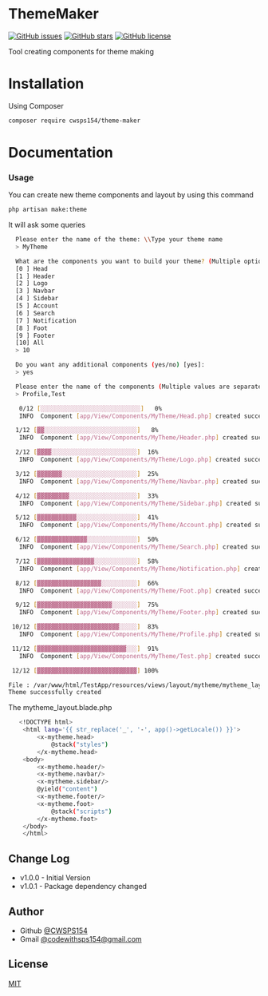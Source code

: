 # ThemeMaker
<a href="https://github.com/CWSPS154/ThemeMaker/issues"><img alt="GitHub issues" src="https://img.shields.io/github/issues/CWSPS154/bootstrap-ui-components"></a>
<a href="https://github.com/CWSPS154/ThemeMaker/stargazers"><img alt="GitHub stars" src="https://img.shields.io/github/stars/CWSPS154/bootstrap-ui-components"></a>
<a href="https://github.com/CWSPS154/ThemeMaker"><img alt="GitHub license" src="https://img.shields.io/github/license/CWSPS154/bootstrap-ui-components"></a>

Tool creating components for theme making
# Installation
Using Composer
```bash
composer require cwsps154/theme-maker
```
# Documentation

### Usage
You can create new theme components and layout by using this command
```bash
php artisan make:theme
```
It will ask some queries
```bash
  Please enter the name of the theme: \\Type your theme name
  > MyTheme
```
```bash
  What are the components you want to build your theme? (Multiple options are separate by comma) [All]:
  [0 ] Head
  [1 ] Header
  [2 ] Logo
  [3 ] Navbar
  [4 ] Sidebar
  [5 ] Account
  [6 ] Search
  [7 ] Notification
  [8 ] Foot
  [9 ] Footer
  [10] All
  > 10
```
```bash
  Do you want any additional components (yes/no) [yes]:
  > yes
```
```bash
  Please enter the name of the components (Multiple values are separate by comma):
  > Profile,Test
```
```bash
   0/12 [░░░░░░░░░░░░░░░░░░░░░░░░░░░░]   0%
   INFO  Component [app/View/Components/MyTheme/Head.php] created successfully.  

  1/12 [▓▓░░░░░░░░░░░░░░░░░░░░░░░░░░]   8%
   INFO  Component [app/View/Components/MyTheme/Header.php] created successfully.  

  2/12 [▓▓▓▓░░░░░░░░░░░░░░░░░░░░░░░░]  16%
   INFO  Component [app/View/Components/MyTheme/Logo.php] created successfully.  

  3/12 [▓▓▓▓▓▓▓░░░░░░░░░░░░░░░░░░░░░]  25%
   INFO  Component [app/View/Components/MyTheme/Navbar.php] created successfully.  

  4/12 [▓▓▓▓▓▓▓▓▓░░░░░░░░░░░░░░░░░░░]  33%
   INFO  Component [app/View/Components/MyTheme/Sidebar.php] created successfully.  

  5/12 [▓▓▓▓▓▓▓▓▓▓▓░░░░░░░░░░░░░░░░░]  41%
   INFO  Component [app/View/Components/MyTheme/Account.php] created successfully.  

  6/12 [▓▓▓▓▓▓▓▓▓▓▓▓▓▓░░░░░░░░░░░░░░]  50%
   INFO  Component [app/View/Components/MyTheme/Search.php] created successfully.  

  7/12 [▓▓▓▓▓▓▓▓▓▓▓▓▓▓▓▓░░░░░░░░░░░░]  58%
   INFO  Component [app/View/Components/MyTheme/Notification.php] created successfully.  

  8/12 [▓▓▓▓▓▓▓▓▓▓▓▓▓▓▓▓▓▓░░░░░░░░░░]  66%
   INFO  Component [app/View/Components/MyTheme/Foot.php] created successfully.  

  9/12 [▓▓▓▓▓▓▓▓▓▓▓▓▓▓▓▓▓▓▓▓▓░░░░░░░]  75%
   INFO  Component [app/View/Components/MyTheme/Footer.php] created successfully.  

 10/12 [▓▓▓▓▓▓▓▓▓▓▓▓▓▓▓▓▓▓▓▓▓▓▓░░░░░]  83%
   INFO  Component [app/View/Components/MyTheme/Profile.php] created successfully.  

 11/12 [▓▓▓▓▓▓▓▓▓▓▓▓▓▓▓▓▓▓▓▓▓▓▓▓▓░░░]  91%
   INFO  Component [app/View/Components/MyTheme/Test.php] created successfully.  

 12/12 [▓▓▓▓▓▓▓▓▓▓▓▓▓▓▓▓▓▓▓▓▓▓▓▓▓▓▓▓] 100%

File : /var/www/html/TestApp/resources/views/layout/mytheme/mytheme_layout.blade.php created
Theme successfully created

```
The mytheme_layout.blade.php
```bash
   <!DOCTYPE html>
    <html lang='{{ str_replace('_', '-', app()->getLocale()) }}'>
        <x-mytheme.head>
            @stack("styles")
        </x-mytheme.head>
    <body>
        <x-mytheme.header/>
        <x-mytheme.navbar/>
        <x-mytheme.sidebar/>
        @yield("content")
        <x-mytheme.footer/>
        <x-mytheme.foot>
            @stack("scripts")
        </x-mytheme.foot>
    </body>
    </html>
```

## Change Log
- v1.0.0 - Initial Version
- v1.0.1 - Package dependency changed

## Author

- Github [@CWSPS154](https://www.github.com/CWSPS154)
- Gmail [@codewithsps154@gmail.com](mailto:codewithsps154@gmail.com)
## License

[MIT](https://github.com/CWSPS154/ThemeMaker/blob/main/LICENSE)
